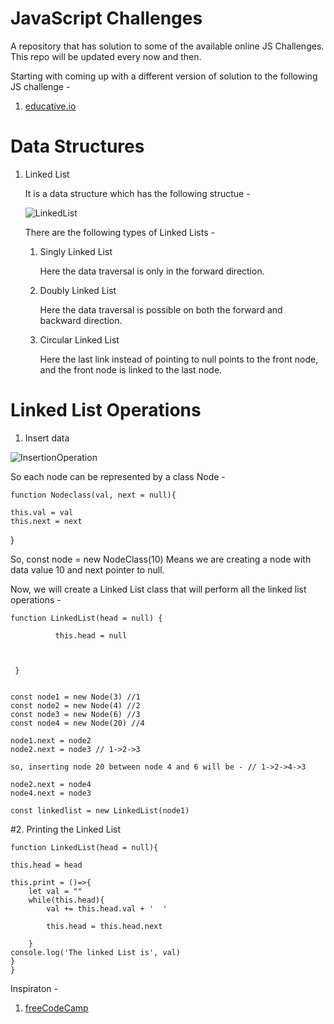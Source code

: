 # JavaScript Challenges
A repository that has solution to some of the available online JS Challenges. This repo will be updated every now and then.

Starting with coming up with a different version of solution to the following JS challenge - 

  1. [educative.io](https://www.educative.io/blog/level-up-javascript-coding-challenges)
  
# Data Structures
  
  1. Linked List
  
     It is a data structure which has the following structue - 
     
     ![LinkedList](https://user-images.githubusercontent.com/124775002/224909990-a7e4f671-28ce-4162-adff-6cb64a489a4d.PNG)
     
     There are the following types of Linked Lists -
     
     1. Singly Linked List
     
        Here the data traversal is only in the forward direction.
        
     2. Doubly Linked List
     
        Here the data traversal is possible on both the forward and backward direction.
        
     3. Circular Linked List
     
        Here the last link instead of pointing to null points to the front node, and the front node is linked to the last node.
        
# Linked List Operations
    
1. Insert data
      
![InsertionOperation](https://user-images.githubusercontent.com/124775002/224911722-0f58d691-74ff-43db-95a5-86c3da0fb460.PNG)

So each node can be represented by a class Node -

    function Nodeclass(val, next = null){

    this.val = val
    this.next = next

}

 So, const node = new NodeClass(10)
 Means we are creating a node with data value 10 and next pointer to null.
 
 Now, we will create a Linked List class that will perform all the linked list operations -
 
    function LinkedList(head = null) {
 
              this.head = null
      
 
 
     }

 
    const node1 = new Node(3) //1
    const node2 = new Node(4) //2
    const node3 = new Node(6) //3
    const node4 = new Node(20) //4

    node1.next = node2
    node2.next = node3 // 1->2->3

    so, inserting node 20 between node 4 and 6 will be - // 1->2->4->3

    node2.next = node4
    node4.next = node3

    const linkedlist = new LinkedList(node1)
    


#2. Printing the Linked List

    function LinkedList(head = null){

    this.head = head

    this.print = ()=>{
        let val = ""
        while(this.head){
            val += this.head.val + '  '

            this.head = this.head.next
            
        }
    console.log('The linked List is', val)
    }
    }

    
Inspiraton - 
1. [freeCodeCamp](https://www.freecodecamp.org/news/implementing-a-linked-list-in-javascript/)


      
      
      
      
      
      
      
      
